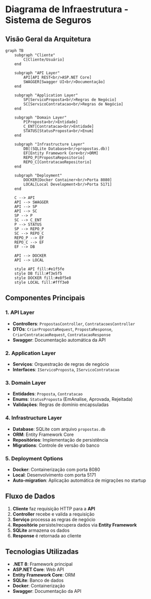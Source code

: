# Diagrama de Infraestrutura - Sistema de Seguros

## Visão Geral da Arquitetura

```mermaid
graph TB
    subgraph "Cliente"
        C[Cliente/Usuário]
    end
    
    subgraph "API Layer"
        API[API REST<br/>ASP.NET Core]
        SWAGGER[Swagger UI<br/>Documentação]
    end
    
    subgraph "Application Layer"
        SP[ServicoProposta<br/>Regras de Negócio]
        SC[ServicoContratacao<br/>Regras de Negócio]
    end
    
    subgraph "Domain Layer"
        P[Proposta<br/>Entidade]
        C_ENT[Contratacao<br/>Entidade]
        STATUS[StatusProposta<br/>Enum]
    end
    
    subgraph "Infrastructure Layer"
        DB[(SQLite Database<br/>propostas.db)]
        EF[Entity Framework Core<br/>ORM]
        REPO_P[PropostaRepositorio]
        REPO_C[ContratacaoRepositorio]
    end
    
    subgraph "Deployment"
        DOCKER[Docker Container<br/>Porta 8080]
        LOCAL[Local Development<br/>Porta 5171]
    end
    
    C --> API
    API --> SWAGGER
    API --> SP
    API --> SC
    SP --> P
    SC --> C_ENT
    P --> STATUS
    SP --> REPO_P
    SC --> REPO_C
    REPO_P --> EF
    REPO_C --> EF
    EF --> DB
    
    API --> DOCKER
    API --> LOCAL
    
    style API fill:#e1f5fe
    style DB fill:#f3e5f5
    style DOCKER fill:#e8f5e8
    style LOCAL fill:#fff3e0
```

## Componentes Principais

### 1. **API Layer**
- **Controllers**: `PropostasController`, `ContratacoesController`
- **DTOs**: `CriarPropostaRequest`, `PropostaResponse`, `CriarContratacaoRequest`, `ContratacaoResponse`
- **Swagger**: Documentação automática da API

### 2. **Application Layer**
- **Serviços**: Orquestração de regras de negócio
- **Interfaces**: `IServicoProposta`, `IServicoContratacao`

### 3. **Domain Layer**
- **Entidades**: `Proposta`, `Contratacao`
- **Enums**: `StatusProposta` (EmAnalise, Aprovada, Rejeitada)
- **Validações**: Regras de domínio encapsuladas

### 4. **Infrastructure Layer**
- **Database**: SQLite com arquivo `propostas.db`
- **ORM**: Entity Framework Core
- **Repositórios**: Implementação de persistência
- **Migrations**: Controle de versão do banco

### 5. **Deployment Options**
- **Docker**: Containerização com porta 8080
- **Local**: Desenvolvimento com porta 5171
- **Auto-migration**: Aplicação automática de migrações no startup

## Fluxo de Dados

1. **Cliente** faz requisição HTTP para a **API**
2. **Controller** recebe e valida a requisição
3. **Serviço** processa as regras de negócio
4. **Repositório** persiste/recupera dados via **Entity Framework**
5. **SQLite** armazena os dados
6. **Response** é retornada ao cliente

## Tecnologias Utilizadas

- **.NET 8**: Framework principal
- **ASP.NET Core**: Web API
- **Entity Framework Core**: ORM
- **SQLite**: Banco de dados
- **Docker**: Containerização
- **Swagger**: Documentação da API
